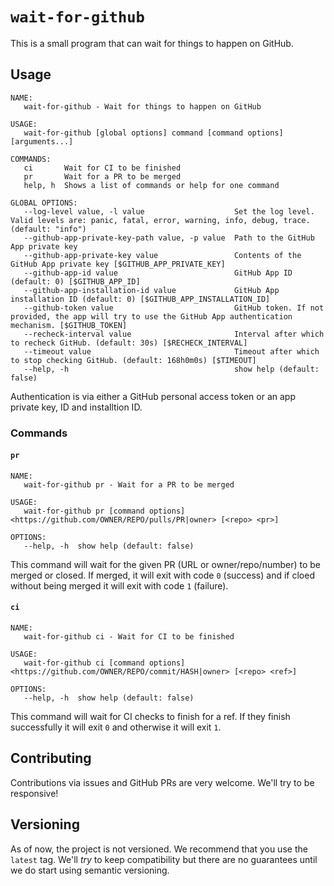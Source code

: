 # `wait-for-github`

This is a small program that can wait for things to happen on GitHub.

## Usage

```
NAME:
   wait-for-github - Wait for things to happen on GitHub

USAGE:
   wait-for-github [global options] command [command options] [arguments...]

COMMANDS:
   ci       Wait for CI to be finished
   pr       Wait for a PR to be merged
   help, h  Shows a list of commands or help for one command

GLOBAL OPTIONS:
   --log-level value, -l value                    Set the log level. Valid levels are: panic, fatal, error, warning, info, debug, trace. (default: "info")
   --github-app-private-key-path value, -p value  Path to the GitHub App private key
   --github-app-private-key value                 Contents of the GitHub App private key [$GITHUB_APP_PRIVATE_KEY]
   --github-app-id value                          GitHub App ID (default: 0) [$GITHUB_APP_ID]
   --github-app-installation-id value             GitHub App installation ID (default: 0) [$GITHUB_APP_INSTALLATION_ID]
   --github-token value                           GitHub token. If not provided, the app will try to use the GitHub App authentication mechanism. [$GITHUB_TOKEN]
   --recheck-interval value                       Interval after which to recheck GitHub. (default: 30s) [$RECHECK_INTERVAL]
   --timeout value                                Timeout after which to stop checking GitHub. (default: 168h0m0s) [$TIMEOUT]
   --help, -h                                     show help (default: false)
```

Authentication is via either a GitHub personal access token or an app private
key, ID and installtion ID.

### Commands

#### `pr`

```
NAME:
   wait-for-github pr - Wait for a PR to be merged

USAGE:
   wait-for-github pr [command options] <https://github.com/OWNER/REPO/pulls/PR|owner> [<repo> <pr>]

OPTIONS:
   --help, -h  show help (default: false)
```

This command will wait for the given PR (URL or owner/repo/number) to be merged
or closed. If merged, it will exit with code `0` (success) and if cloed without
being merged it will exit with code `1` (failure).

#### `ci`

```
NAME:
   wait-for-github ci - Wait for CI to be finished

USAGE:
   wait-for-github ci [command options] <https://github.com/OWNER/REPO/commit/HASH|owner> [<repo> <ref>]

OPTIONS:
   --help, -h  show help (default: false)
```
This command will wait for CI checks to finish for a ref. If they finish successfully it will exit `0` and otherwise it will exit `1`.

## Contributing

Contributions via issues and GitHub PRs are very welcome. We'll try to be
responsive!

## Versioning

As of now, the project is not versioned. We recommend that you use the `latest`
tag. We'll _try_ to keep compatibility but there are no guarantees until we do
start using semantic versioning.
